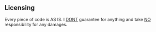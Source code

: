 ## Licensing
Every piece of code is AS IS. I <u>DONT</u> guarantee for anything and take <u>NO</u> responsibility for any damages.
